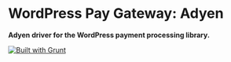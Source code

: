# WordPress Pay Gateway: Adyen

**Adyen driver for the WordPress payment processing library.**

[![Built with Grunt](https://cdn.gruntjs.com/builtwith.png)](http://gruntjs.com/)
